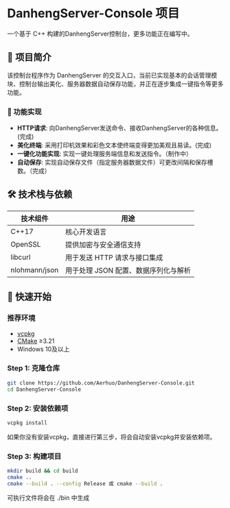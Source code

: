 # DanhengServer-Console 项目

一个基于 C++ 构建的DanhengServer控制台，更多功能正在编写中。

## 📖 项目简介

该控制台程序作为 DanhengServer 的交互入口，当前已实现基本的会话管理模块、控制台输出美化、服务器数据自动保存功能，并正在逐步集成一键指令等更多功能。

### 📜 功能实现

- **HTTP请求**: 向DanhengServer发送命令、接收DanhengServer的各种信息。(完成)
- **美化终端**: 采用打印机效果和彩色文本使终端变得更加美观且易读。(完成)
- **一键化功能实现**: 实现一键处理服务端信息和发送指令。（制作中）
- **自动保存**: 实现自动保存文件（指定服务器数据文件）可更改间隔和保存槽数。（完成）

## 🛠️ 技术栈与依赖

| 技术组件       | 用途                                 |
|----------------|-------------------------------------|
| C++17          | 核心开发语言                         |
| OpenSSL        | 提供加密与安全通信支持                |
| libcurl        | 用于发送 HTTP 请求与接口集成          |
| nlohmann/json  | 用于处理 JSON 配置、数据序列化与解析  |

## 🚀 快速开始

### 推荐环境

- [vcpkg](https://github.com/microsoft/vcpkg)
- [CMake](https://cmake.org/download/) ≥3.21
- Windows 10及以上

### Step 1: 克隆仓库

```bash
git clone https://github.com/Aerhuo/DanhengServer-Console.git
cd DanhengServer-Console
```

### Step 2: 安装依赖项

```bash
vcpkg install
```

如果你没有安装vcpkg，直接进行第三步，将会自动安装vcpkg并安装依赖项。

### Step 3: 构建项目

```bash
mkdir build && cd build
cmake ..
cmake --build . --config Release 或 cmake --build .
```

可执行文件将会在 ./bin 中生成
